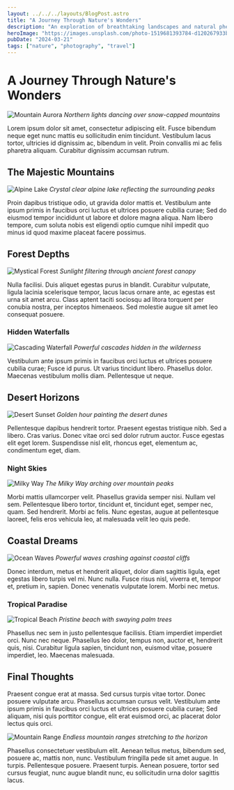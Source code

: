 ```yaml
---
layout: ../../../layouts/BlogPost.astro
title: "A Journey Through Nature's Wonders"
description: "An exploration of breathtaking landscapes and natural phenomena"
heroImage: "https://images.unsplash.com/photo-1519681393784-d120267933ba?q=80&w=2070"
pubDate: "2024-03-21"
tags: ["nature", "photography", "travel"]
---
```


# A Journey Through Nature's Wonders

![Mountain Aurora](https://images.unsplash.com/photo-1519681393784-d120267933ba?q=80&w=2070)
_Northern lights dancing over snow-capped mountains_

Lorem ipsum dolor sit amet, consectetur adipiscing elit. Fusce bibendum neque eget nunc mattis eu sollicitudin enim tincidunt. Vestibulum lacus tortor, ultricies id dignissim ac, bibendum in velit. Proin convallis mi ac felis pharetra aliquam. Curabitur dignissim accumsan rutrum.

## The Majestic Mountains

![Alpine Lake](https://images.unsplash.com/photo-1506744038136-46273834b3fb?q=80&w=2070)
_Crystal clear alpine lake reflecting the surrounding peaks_

Proin dapibus tristique odio, ut gravida dolor mattis et. Vestibulum ante ipsum primis in faucibus orci luctus et ultrices posuere cubilia curae; Sed do eiusmod tempor incididunt ut labore et dolore magna aliqua. Nam libero tempore, cum soluta nobis est eligendi optio cumque nihil impedit quo minus id quod maxime placeat facere possimus.

## Forest Depths

![Mystical Forest](https://images.unsplash.com/photo-1441974231531-c6227db76b6e?q=80&w=2070)
_Sunlight filtering through ancient forest canopy_

Nulla facilisi. Duis aliquet egestas purus in blandit. Curabitur vulputate, ligula lacinia scelerisque tempor, lacus lacus ornare ante, ac egestas est urna sit amet arcu. Class aptent taciti sociosqu ad litora torquent per conubia nostra, per inceptos himenaeos. Sed molestie augue sit amet leo consequat posuere.

### Hidden Waterfalls

![Cascading Waterfall](https://images.unsplash.com/photo-1432405972618-c60b0225b8f9?q=80&w=2070)
_Powerful cascades hidden in the wilderness_

Vestibulum ante ipsum primis in faucibus orci luctus et ultrices posuere cubilia curae; Fusce id purus. Ut varius tincidunt libero. Phasellus dolor. Maecenas vestibulum mollis diam. Pellentesque ut neque.

## Desert Horizons

![Desert Sunset](https://images.unsplash.com/photo-1509316785289-025f5b846b35?q=80&w=2070)
_Golden hour painting the desert dunes_

Pellentesque dapibus hendrerit tortor. Praesent egestas tristique nibh. Sed a libero. Cras varius. Donec vitae orci sed dolor rutrum auctor. Fusce egestas elit eget lorem. Suspendisse nisl elit, rhoncus eget, elementum ac, condimentum eget, diam.

### Night Skies

![Milky Way](https://images.unsplash.com/photo-1470813740244-df37b8c1edcb?q=80&w=2070)
_The Milky Way arching over mountain peaks_

Morbi mattis ullamcorper velit. Phasellus gravida semper nisi. Nullam vel sem. Pellentesque libero tortor, tincidunt et, tincidunt eget, semper nec, quam. Sed hendrerit. Morbi ac felis. Nunc egestas, augue at pellentesque laoreet, felis eros vehicula leo, at malesuada velit leo quis pede.

## Coastal Dreams

![Ocean Waves](https://images.unsplash.com/photo-1439405326854-014607f694d7?q=80&w=2070)
_Powerful waves crashing against coastal cliffs_

Donec interdum, metus et hendrerit aliquet, dolor diam sagittis ligula, eget egestas libero turpis vel mi. Nunc nulla. Fusce risus nisl, viverra et, tempor et, pretium in, sapien. Donec venenatis vulputate lorem. Morbi nec metus.

### Tropical Paradise

![Tropical Beach](https://images.unsplash.com/photo-1506953823976-52e1fdc0149a?q=80&w=2070)
_Pristine beach with swaying palm trees_

Phasellus nec sem in justo pellentesque facilisis. Etiam imperdiet imperdiet orci. Nunc nec neque. Phasellus leo dolor, tempus non, auctor et, hendrerit quis, nisi. Curabitur ligula sapien, tincidunt non, euismod vitae, posuere imperdiet, leo. Maecenas malesuada.

## Final Thoughts

Praesent congue erat at massa. Sed cursus turpis vitae tortor. Donec posuere vulputate arcu. Phasellus accumsan cursus velit. Vestibulum ante ipsum primis in faucibus orci luctus et ultrices posuere cubilia curae; Sed aliquam, nisi quis porttitor congue, elit erat euismod orci, ac placerat dolor lectus quis orci.

![Mountain Range](https://images.unsplash.com/photo-1464822759023-fed622ff2c3b?q=80&w=2070)
_Endless mountain ranges stretching to the horizon_

Phasellus consectetuer vestibulum elit. Aenean tellus metus, bibendum sed, posuere ac, mattis non, nunc. Vestibulum fringilla pede sit amet augue. In turpis. Pellentesque posuere. Praesent turpis. Aenean posuere, tortor sed cursus feugiat, nunc augue blandit nunc, eu sollicitudin urna dolor sagittis lacus.
